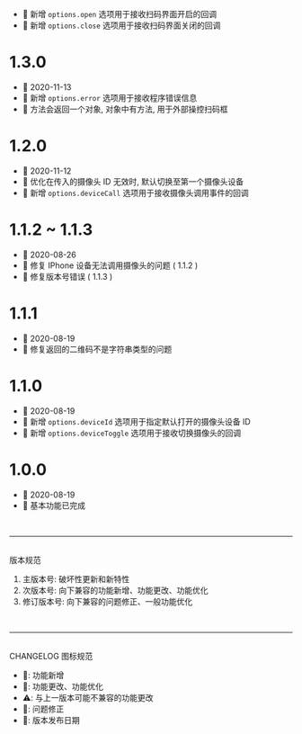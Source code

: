   - 🌟 新增 `options.open` 选项用于接收扫码界面开启的回调
  - 🌟 新增 `options.close` 选项用于接收扫码界面关闭的回调

# 1.3.0
  - 📅 2020-11-13
  - 🌟 新增 `options.error` 选项用于接收程序错误信息
  - 🌟 方法会返回一个对象, 对象中有方法, 用于外部操控扫码框

# 1.2.0
  - 📅 2020-11-12
  - 💄 优化在传入的摄像头 ID 无效时, 默认切换至第一个摄像头设备
  - 🌟 新增 `options.deviceCall` 选项用于接收摄像头调用事件的回调

# 1.1.2 ~ 1.1.3
  - 📅 2020-08-26
  - 🐞 修复 IPhone 设备无法调用摄像头的问题 ( 1.1.2 )
  - 🐞 修复版本号错误 ( 1.1.3 )

# 1.1.1
  - 📅 2020-08-19
  - 🐞 修复返回的二维码不是字符串类型的问题

# 1.1.0
  - 📅 2020-08-19
  - 🌟 新增 `options.deviceId` 选项用于指定默认打开的摄像头设备 ID
  - 🌟 新增 `options.deviceToggle` 选项用于接收切换摄像头的回调

# 1.0.0
  - 📅 2020-08-19
  - 🌟 基本功能已完成

<br>
<hr>
<br>
版本规范

1. 主版本号: 破坏性更新和新特性
2. 次版本号: 向下兼容的功能新增、功能更改、功能优化
3. 修订版本号: 向下兼容的问题修正、一般功能优化
<br>
<hr>
<br>
CHANGELOG 图标规范

- 🌟: 功能新增<br>
- 💄: 功能更改、功能优化<br>
- ⚠️: 与上一版本可能不兼容的功能更改<br>
- 🐞: 问题修正<br>
- 📅: 版本发布日期